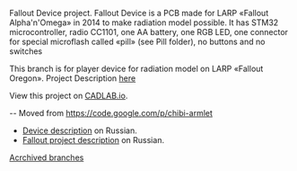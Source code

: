 Fallout Device project.
Fallout Device is a PCB made for LARP «Fallout Alpha'n'Omega» in 2014 to make radiation model possible. It has STM32 microcontroller, radio CC1101, one AA battery, one RGB LED, one connector for special microflash called «pill» (see Pill folder), no buttons and no switches

This branch is for  player device for radiation model on LARP «Fallout Oregon». Project Description [here](https://docs.google.com/document/d/1UHIfmOCdHTzSWG_KDE3O7-dZvFqLnZs5QRwkn-dFFYU/edit?usp=sharing)

View this project on [CADLAB.io](https://cadlab.io/project/1101). 

-- Moved from https://code.google.com/p/chibi-armlet

* [Device description](docs.google.com/document/d/1r-1wCkozBmmp0Lbzs-pV1rrlvXGiibGdpF8lj5h2o1w/) on Russian. 
* [Fallout project description](https://docs.google.com/document/d/1mVd-V1GWORsqo9t_xwqKVrY9tg1YkHSqqp-Ta17yB0I/edit) on Russian.

[Acrchived branches](https://github.com/Kreyl/chibi-armlet/tags)



